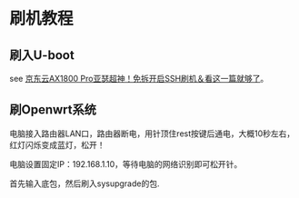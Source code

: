 
# 刷机教程

## 刷入U-boot

see [京东云AX1800 Pro亚瑟超神！免拆开启SSH刷机＆看这一篇就够了](https://mao.fan/article/72)。

## 刷Openwrt系统

电脑接入路由器LAN口，路由器断电，用针顶住rest按键后通电，大概10秒左右，红灯闪烁变成蓝灯，松开！

电脑设置固定IP：192.168.1.10，等待电脑的网络识别即可松开针。



首先输入底包，然后刷入sysupgrade的包.



